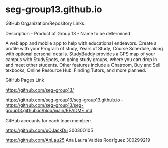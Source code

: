 # seg-group13.github.io
GitHub Organization/Repository Links ­

Description - Product of Group 13 - Name to be determined

A web app and mobile app to help with educational endeavors. Create a profile with your Program of study, Years of Study, Course Schedule, along with optional personal details. StudyBuddy provides a GPS map of your campus with StudySpots, on going study groups, where you can drop in and meet other students. Other features include a Chatroom, Buy and Sell texbooks, Online Resource Hub, Finding Tutors, and more planned.

GitHub Pages Link

https://github.com/seg-group13/

https://github.com/seg-group13/seg-group13.github.io
 ­
https://github.com/seg-group13/seg-group13.github.io/blob/main/README.md

GitHub accounts for each team member:­

https://github.com/uOJackDu 300300105

https://github.com/AnLau25 Ana Laura Valdés Rodríguez 300299219


